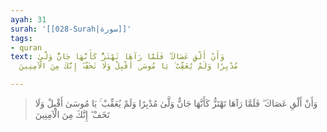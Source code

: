 ```yaml
---
ayah: 31
surah: '[[028-Surah|سورة]]'
tags:
- quran
text: وَأَنْ أَلْقِ عَصَاكَ ۖ فَلَمَّا رَآهَا تَهْتَزُّ كَأَنَّهَا جَانٌّ وَلَّىٰ
  مُدْبِرًا وَلَمْ يُعَقِّبْ ۚ يَا مُوسَىٰ أَقْبِلْ وَلَا تَخَفْ ۖ إِنَّكَ مِنَ الْآمِنِينَ

---
```

> وَأَنْ أَلْقِ عَصَاكَ ۖ فَلَمَّا رَآهَا تَهْتَزُّ كَأَنَّهَا جَانٌّ وَلَّىٰ مُدْبِرًا وَلَمْ يُعَقِّبْ ۚ يَا مُوسَىٰ أَقْبِلْ وَلَا تَخَفْ ۖ إِنَّكَ مِنَ الْآمِنِينَ
